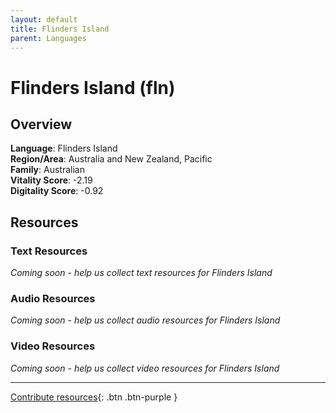 ```yaml
---
layout: default
title: Flinders Island
parent: Languages
---
```


# Flinders Island (fln)

## Overview

**Language**: Flinders Island  
**Region/Area**: Australia and New Zealand, Pacific  
**Family**: Australian  
**Vitality Score**: -2.19  
**Digitality Score**: -0.92  

## Resources

### Text Resources
*Coming soon - help us collect text resources for Flinders Island*

### Audio Resources
*Coming soon - help us collect audio resources for Flinders Island*

### Video Resources
*Coming soon - help us collect video resources for Flinders Island*

---

[Contribute resources](https://fairtrain.github.io/){: .btn .btn-purple }
